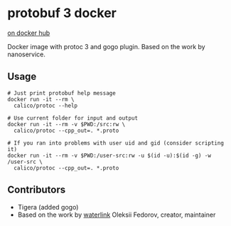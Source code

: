 # protobuf 3 docker

[on docker hub](https://registry.hub.docker.com/u/calico/protoc/)

Docker image with protoc 3 and gogo plugin.  Based on the work by
nanoservice.

## Usage

    # Just print protobuf help message
    docker run -it --rm \
      calico/protoc --help

    # Use current folder for input and output
    docker run -it --rm -v $PWD:/src:rw \
      calico/protoc --cpp_out=. *.proto

    # If you ran into problems with user uid and gid (consider scripting it)
    docker run -it --rm -v $PWD:/user-src:rw -u $(id -u):$(id -g) -w /user-src \
      calico/protoc --cpp_out=. *.proto

## Contributors

* Tigera (added gogo)
* Based on the work by [waterlink](https://github.com/waterlink) Oleksii Fedorov, creator, maintainer
